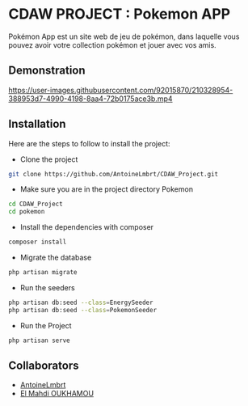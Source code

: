 # CDAW PROJECT : Pokemon APP
Pokémon App est un site web de jeu de pokémon, dans laquelle vous pouvez avoir votre collection pokémon et jouer avec vos amis.

## Demonstration


https://user-images.githubusercontent.com/92015870/210328954-388953d7-4990-4198-8aa4-72b0175ace3b.mp4


## Installation
Here are the steps to follow to install the project:
- Clone the project
```bash
git clone https://github.com/AntoineLmbrt/CDAW_Project.git
```
- Make sure you are in the project directory Pokemon
```bash
cd CDAW_Project
cd pokemon
```
- Install the dependencies with composer
```bash
composer install
```
- Migrate the database
```bash
php artisan migrate
```
- Run the seeders
```bash
php artisan db:seed --class=EnergySeeder
php artisan db:seed --class=PokemonSeeder
```
- Run the Project
```bash
php artisan serve
```
## Collaborators

- [AntoineLmbrt](https://github.com/AntoineLmbrt)
- [El Mahdi OUKHAMOU](https://github.com/elmahdi43)
